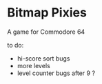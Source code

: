 # Bitmap Pixies

A game for Commodore 64

to do:
 - hi-score sort bugs
 - more levels
 - level counter bugs after 9 ?
 